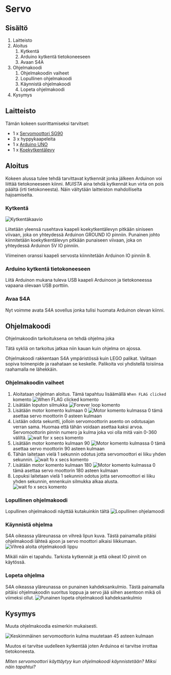 # Servo

## Sisältö

1. Laitteisto
1. Aloitus
    1. Kytkentä
    1. Arduino kytkentä tietokoneeseen
    1. Avaan S4A
1. Ohjelmakoodi
    1. Ohjelmakoodin vaiheet
    1. Lopullinen ohjelmakoodi
    1. Käynnistä ohjelmakoodi
    1. Lopeta ohjelmakoodi
1. Kysymys


## Laitteisto

Tämän kokeen suorittamiseksi tarvitset:
 
* 1 x [Servomoottori SG90](https://fi.wikipedia.org/wiki/Servo)
* 3 x hyppykaapeleita
* 1 x [Arduino UNO](https://www.arduino.cc/en/Guide/ArduinoUno)
* 1 x [Koekytkentälevy](https://fi.wikipedia.org/wiki/Koekytkent%C3%A4levy)

## Aloitus

Kokeen alussa tulee tehdä tarvittavat kytkennät jonka jälkeen Arduinon voi liittää tietokoneeseen kiinni. *MUISTA* aina tehdä kytkennät kun virta on pois päältä (irti tietokoneesta). Näin vältytään laitteiston mahdolliselta hajoamiselta.

### Kytkentä

![Kytkentäkaavio](https://github.com/Atihinen/a4kidsWs/raw/master/media/labs/servo/servo_wiring.jpg)

Liitetään yleensä rusehtava kaapeli koekytkentälevyn pitkään siniseen viivaan, joka on yhteydessä Arduinon GROUND IO pinniin. Punainen johto kiinnitetään koekytkentälevyn pitkään punaiseen viivaan, joka on yhteydessä Arduinon 5V IO pinniin. 

Viimeinen oranssi kaapeli servosta kiinnitetään Arduinon IO pinniin 8.


### Arduino kytkentä tietokoneeseen

Liitä Arduinon mukana tuleva USB kaapeli Arduinoon ja tietokoneessa vapaana olevaan USB porttiin.

### Avaa S4A

Nyt voimme avata S4A sovellus jonka tulisi huomata Arduinon olevan kiinni.

## Ohjelmakoodi

Ohjelmakoodin tarkoituksena on tehdä ohjelma joka 

Tätä sykliä on tarkoitus jatkaa niin kauan kuin ohjelma on ajossa.

Ohjelmakoodi rakkentaan S4A ympäristössä kuin LEGO palikat. Valitaan sopiva toimenpide ja raahataan se keskelle. Palikoita voi yhdistellä toisiinsa raahamalla ne lähekkäin.

### Ohjelmakoodin vaiheet

1. Aloitataan ohjelman aloitus. Tämä tapahtuu lisäämällä `When FLAG clicked` komento
![When FLAG clicked komento](https://github.com/Atihinen/a4kidsWs/raw/master/media/code_commands/when_flag_clicked.jpg)
1. Lisätään loputon silmukka
![Forever loop komento](https://github.com/Atihinen/a4kidsWs/raw/master/media/code_commands/forver_loop.jpg)
1. Lisätään motor komento kulmaan 0
![Motor komento kulmassa 0](https://github.com/Atihinen/a4kidsWs/raw/master/media/code_commands/motor_0_angle.jpg) tämä asettaa servo moottorin 0 asteen kulmaan
1. Listään odota sekuntti, jolloin servomoottorin asento on odotusajan verran sama. Huomaa että tähän voidaan asettaa kaksi arvoa. Servomoottorin pinnin numero ja kulma joka voi olla mitä vain 0-360 väliltä.
![wait for x secs komento](https://github.com/Atihinen/a4kidsWs/raw/master/media/code_commands/wait_for_x_secs.jpg)
1. Lisätään motor komento kulmaan 90
![Motor komento kulmassa 0](https://github.com/Atihinen/a4kidsWs/raw/master/media/code_commands/motor_90_angle.jpg) tämä asettaa servo moottorin 90 asteen kulmaan
1. Tähän laitetaan vielä 1 sekunnin odotus jotta servomoottori ei liiku yhden sekunnin.
![wait fo x secs komento](https://github.com/Atihinen/a4kidsWs/raw/master/media/code_commands/wait_for_x_secs.jpg)
1. Lisätään motor komento kulmaan 180
![Motor komento kulmassa 0](https://github.com/Atihinen/a4kidsWs/raw/master/media/code_commands/motor_180_angle.jpg) tämä asettaa servo moottorin 180 asteen kulmaan
1. Lopuksi laitetaan vielä 1 sekunnin odotus jotta servomoottori ei liiku yhden sekunnin, ennenkuin silmukka alkaa alusta.
![wait fo x secs komento](https://github.com/Atihinen/a4kidsWs/raw/master/media/code_commands/wait_for_x_secs.jpg)


### Lopullinen ohjelmakoodi

Lopullinen ohjelmakoodi näyttää kutakuinkin tältä
![Lopullinen ohjelamoodi](https://github.com/Atihinen/a4kidsWs/raw/master/media/labs/servo/servo_script.jpg)

### Käynnistä ohjelma

S4A oikeassa yläreunassa on vihreä lipun kuva. Tästä painamalla pitäisi ohjelmakoodi lähteä ajoon ja servo moottori alkaisi liikkumaan.
![Vihreä aloita ohjelmakoodi lippu](https://github.com/Atihinen/a4kidsWs/raw/master/media/start_script.jpg) 

Mikäli näin ei tapahdu. Tarkista kytkennät ja että oikeat IO pinnit on käytössä.

### Lopeta ohjelma

S4A oikeassa yläreunassa on punainen kahdeksankulmio. Tästä painamalla pitäisi ohjelmakoodin suoritus loppua ja servo jää siihen asentoon mikä oli viimeksi ollut.
![Punainen lopeta ohjelmakoodi kahdeksankulmio](https://github.com/Atihinen/a4kidsWs/raw/master/media/stop_script.jpg)

## Kysymys

Muuta ohjelmakoodia esimerkin mukaisesti.

![Keskimmäinen servomoottorin kulma muutetaan 45 asteen kulmaan](https://github.com/Atihinen/a4kidsWs/raw/master/media/labs/servo/servo_script_question.jpg)


Muutos ei tarvitse uudelleen kytkentää joten Arduinoa ei tarvitse irrottaa tietokoneesta.

_Miten servomoottori käyttäytyy kun ohjelmakoodi käynnistetään? Miksi näin tapahtui?_